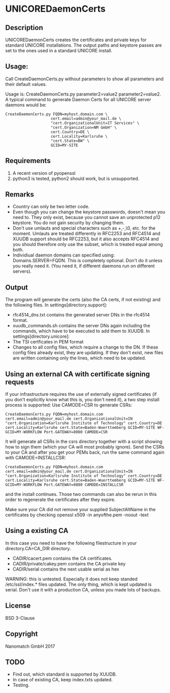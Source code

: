 # UNICOREDaemonCerts

## Description
UNICOREDaemonCerts creates the certificates and private keys for standard UNICORE installations. The output paths and keystore passes are set to the ones used in a standard UNICORE install.

## Usage:

Call CreateDaemonCerts.py without parameters to show all parameters and their default values.

Usage is: CreateDaemonCerts.py parameter2=value2 parameter2=value2.
A typical command to generate Daemon Certs for all UNICORE server daemons would be:

    CreateDaemonCerts.py FQDN=myhost.domain.com \
                        cert.email=admin@your_mail.de \
                        "cert.OrganizationalUnit=IT Services" \
                        "cert.Organization=NM GmbH" \
                        cert.Country=DE \
                        cert.Locality=Karlsruhe \
                        "cert.State=BW" \
                        GCID=MY-SITE 

                        
## Requirements
1. A recent version of pyopenssl
2. python3 is tested, python2 should work, but is unsupported.

## Remarks
* Country can only be two letter code. 
* Even though you can change the keystore passwords, doesn't mean you need to. They only exist, because you cannot save an unprotected p12 keystore. You do not gain security by changing them.
* Don't use umlauts and special characters such as +,-,\0, etc. for the moment. Umlauts are treated differently in RFC2253 and RFC4514 and XUUDB support should be RFC2253, but it also accepts RFC4514 and you should therefore only use the subset, which is treated equal among both.
* Individiual daemon domains can specified using: Domains.SERVER=FQDN. This is completely optional. Don't do it unless you really need it. (You need it, if different daemons run on different servers).

## Output
The program will generate the certs (also the CA certs, if not existing) and the following files.
In settings[directory.support]:
* rfc4514_dns.txt contains the generated server DNs in the rfc4514 format.
* xuudb_commands.sh contains the server DNs again including the commands, which have to be executed to add them to XUUDB.
In settings[directory.unicore]:
* The TSI certficates in PEM format
* Changes to all config files, which require a change to the DN. If these config files already exist, they are updating. If they don't exist, new files are written containing only the lines, which need to be updated.

## Using an external CA with certificate signing requests
If your infrastructure requires the use of externally signed certificates (if you don't explicitly know what this is, you don't need it), a two step install process is supported:
Use CAMODE=CSR to generate CSRs:

    CreateDaemonCerts.py FQDN=myhost.domain.com cert.email=admin@your_mail.de cert.OrganizationalUnit=IN "cert.Organization=Karlsruhe Institute of Technology" cert.Country=DE cert.Locality=Karlsruhe cert.State=Baden-Wuerttemberg GCID=MY-SITE WF-GCID=MY-WORKFLOW Port.GATEWAY=8080 CAMODE=CSR

It will generate all CSRs in the csrs directory together with a script showing how to sign them (which your CA will most probably ignore).
Send the CSRs to your CA and after you get your PEMs back, run the same command again with CAMODE=INSTALLCSR:

    CreateDaemonCerts.py FQDN=myhost.domain.com cert.email=admin@your_mail.de cert.OrganizationalUnit=IN "cert.Organization=Karlsruhe Institute of Technology" cert.Country=DE cert.Locality=Karlsruhe cert.State=Baden-Wuerttemberg GCID=MY-SITE WF-GCID=MY-WORKFLOW Port.GATEWAY=8080 CAMODE=INSTALLCSR

and the install continues. Those two commands can also be rerun in this order to regenerate the certificates after they expire.

Make sure your CA did not remove your supplied SubjectAltName in the certificates by checking
    openssl x509 -in anyofthe.pem -noout -text

## Using a existing CA
In this case you need to have the following filestructure in your directory.CA=CA_DIR directory.
* CADIR/cacert.pem contains the CA certificates.
* CADIR/private/cakey.pem contains the CA private key
* CADIR/serial contains the next usable serial as hex

WARNING: this is untested. Especially it does not keep standed /etc/ssl/index.* files updated. The only thing, which is kept updated is serial. Don't use it with a production CA, unless you made lots of backups.

## License
BSD 3-Clause

## Copyright
Nanomatch GmbH 2017

## TODO
* Find out, which standard is supported by XUUDB.
* In case of existing CA, keep index.txts updated.
* Testing.
